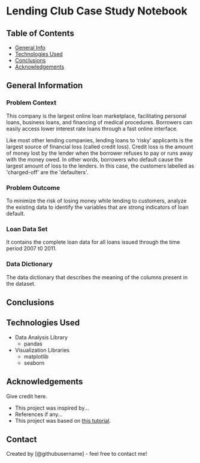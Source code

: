 # Lending Club Case Study Notebook


## Table of Contents
* [General Info](#general-information)
* [Technologies Used](#technologies-used)
* [Conclusions](#conclusions)
* [Acknowledgements](#acknowledgements)

<!-- You can include any other section that is pertinent to your problem -->

## General Information


### Problem Context
This company is the largest online loan marketplace, facilitating personal loans, business loans, and financing of medical procedures. Borrowers can easily access lower interest rate loans through a fast online interface. 

Like most other lending companies, lending loans to ‘risky’ applicants is the largest source of financial loss (called credit loss). Credit loss is the amount of money lost by the lender when the borrower refuses to pay or runs away with the money owed. In other words, borrowers who default cause the largest amount of loss to the lenders. In this case, the customers labelled as 'charged-off' are the 'defaulters'. 

### Problem Outcome

To minimize the risk of losing money while lending to customers, analyze the existing data to identify the variables that are strong indicators of loan default. 

### Loan Data Set  
It contains the complete loan data for all loans issued through the time period 2007 t0 2011.

### Data Dictionary
The data dictionary that describes the meaning of the columns present in the dataset.

<!-- You don't have to answer all the questions - just the ones relevant to your project. -->

## Conclusions


<!-- You don't have to answer all the questions - just the ones relevant to your project. -->


## Technologies Used

- Data Analysis Library
    - pandas
- Visualization Libraries 
    - matplotlib
    - seaborn

<!-- As the libraries versions keep on changing, it is recommended to mention the version of library used in this project -->

## Acknowledgements
Give credit here.
- This project was inspired by...
- References if any...
- This project was based on [this tutorial](https://www.example.com).


## Contact
Created by [@githubusername] - feel free to contact me!


<!-- Optional -->
<!-- ## License -->
<!-- This project is open source and available under the [... License](). -->

<!-- You don't have to include all sections - just the one's relevant to your project -->